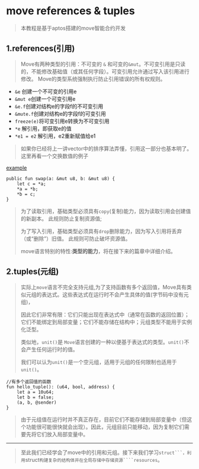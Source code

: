 # move references & tuples

> 本教程是基于aptos搭建的move智能合约开发

## 1.references(引用)
> Move有两种类型的引用：不可变的 ```&``` 和可变的```&mut```。不可变引用是只读的，不能修改基础值（或其任何字段）。可变引用允许通过写入该引用进行修改。 Move的类型系统强制执行防止引用错误的所有权规则。

+ ```&e```	创建一个不可变的引用e
+ ```&mut e```创建一个可变引用e
+ ```&e.f```创建对结构e的字段f的不可变引用
+ ```&mute.f```创建对结构e的字段f的可变引用
+ ```freeze(e)```将可变引用e转换为不可变引用
+ ```*e``` 解引用，即获取e的值
+ ```*e1 = e2``` 解引用，e2重新赋值给e1

> 如果你已经将上一讲vector中的排序算法弄懂，引用这一部分也基本明了。这里再看一个交换数值的例子

[example](https://github.com/wpf008/hello_move/blob/master/03-base-type/tests/test_references_tuples.move)
```move
public fun swap(a: &mut u8, b: &mut u8) {
    let c = *a;
    *a = *b;
    *b = c;
}
```

>为了读取引用，基础类型必须具有````copy````(复制)能力，因为读取引用会创建值的新副本。 此规则防止复制资源值;
>
>为了写入引用，基础类型必须具有````drop````删除能力，因为写入引用将丢弃（或“删除”）旧值。 此规则可防止破坏资源值。
> 
> move语言特别的特性:**类型的能力**，将在接下来的篇章中详细介绍。

## 2.tuples(元组)
>实际上````move````语言不完全支持元组,为了支持函数有多个返回值，Move具有类似元组的表达式。这些表达式在运行时不会产生具体的值(字节码中没有元组)，
> 
> 因此它们非常有限：它们只能出现在表达式中（通常在函数的返回位置）；它们不能绑定到局部变量；它们不能存储在结构中；元组类型不能用于实例化泛型。
> 
> 类似地，````unit()````是 ````Move````语言创建的一种以便基于表达式的类型。````unit()````不会产生任何运行时的值。
> 
> 我们可以认为````unit()````是一个空元组，适用于元组的任何限制也适用于 ````unit()````。

```move
//有多个返回值的函数
fun hello_tuple(): (u64, bool, address) {
    let a = 10u64;
    let b = false;
    (a, b, @sender)
}
```
>由于元组值在运行时并不真正存在，目前它们不能存储到局部变量中（但这个功能很可能很快就会出现）。因此，元组目前只能移动，因为复制它们需要先将它们放入局部变量中。

---

> 至此我们已经学会了move中的引用和元组。接下来我们学习````struct```，利用````struct```构建复杂的结构体并在全局存储中存储资源````resources```。
